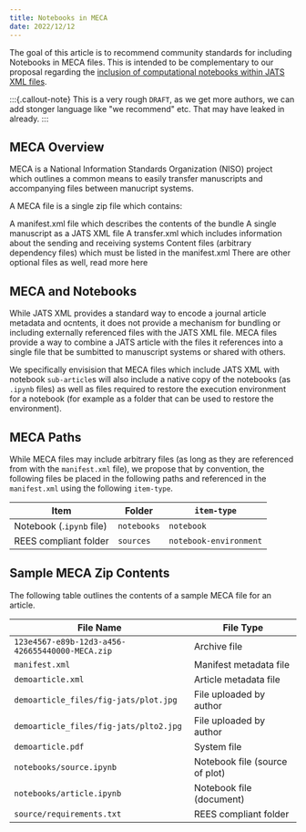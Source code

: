 ```yaml
---
title: Notebooks in MECA
date: 2022/12/12
---
```


The goal of this article is to recommend community standards for including Notebooks in MECA files. This is intended to be complementary to our proposal regarding the [inclusion of computational notebooks within JATS XML files](./02-notebooks-as-jats.md).

:::{.callout-note}
This is a very rough `DRAFT`, as we get more authors, we can add stonger language like "we recommend" etc. That may have leaked in already.
:::

## MECA Overview

MECA is a National Information Standards Organization (NISO) project which outlines a common means to easily transfer manuscripts and accompanying files between manucript systems.

A MECA file is a single zip file which contains:

A manifest.xml file which describes the contents of the bundle A single manuscript as a JATS XML file A transfer.xml which includes information about the sending and receiving systems Content files (arbitrary dependency files) which must be listed in the manifest.xml There are other optional files as well, read more here

## MECA and Notebooks

While JATS XML provides a standard way to encode a journal article metadata and ocntents, it does not provide a mechanism for bundling or including externally referenced files with the JATS XML file. MECA files provide a way to combine a JATS article with the files it references into a single file that be sumbitted to manuscript systems or shared with others.

We specifically envisision that MECA files which include JATS XML with notebook `sub-article`s will also include a native copy of the notebooks (as `.ipynb` files) as well as files required to restore the execution environment for a notebook (for example as a folder that can be used to restore the environment).

## MECA Paths

While MECA files may include arbitrary files (as long as they are referenced from with the `manifest.xml` file), we propose that by convention, the following files be placed in the following paths and referenced in the `manifest.xml` using the following `item-type`.

| Item                     | Folder      | `item-type`            |
| ------------------------ | ----------- | ---------------------- |
| Notebook (.`ipynb` file) | `notebooks` | `notebook`             |
| REES compliant folder    | `sources`   | `notebook-environment` |

## Sample MECA Zip Contents

The following table outlines the contents of a sample MECA file for an article.

| File Name                                       | File Type                      |
| ----------------------------------------------- | ------------------------------ |
| `123e4567-e89b-12d3-a456-426655440000-MECA.zip` | Archive file                   |
| `manifest.xml`                                  | Manifest metadata file         |
| `demoarticle.xml`                               | Article metadata file          |
| `demoarticle_files/fig-jats/plot.jpg`           | File uploaded by author        |
| `demoarticle_files/fig-jats/plto2.jpg`          | File uploaded by author        |
| `demoarticle.pdf`                               | System file                    |
| `notebooks/source.ipynb`                        | Notebook file (source of plot) |
| `notebooks/article.ipynb`                       | Notebook file (document)       |
| `source/requirements.txt`                       | REES compliant folder          |
